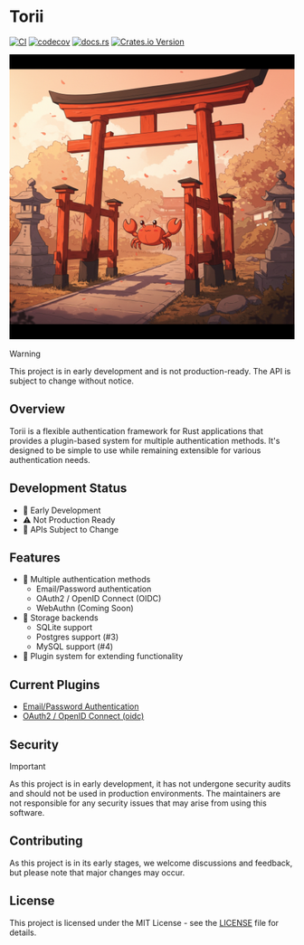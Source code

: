 # Torii

[![CI](https://github.com/cmackenzie1/torii-rs/actions/workflows/ci.yaml/badge.svg)](https://github.com/cmackenzie1/torii-rs/actions/workflows/ci.yaml)
[![codecov](https://codecov.io/gh/cmackenzie1/torii-rs/branch/main/graph/badge.svg?token=MHF0G453L0)](https://codecov.io/gh/cmackenzie1/torii-rs)
[![docs.rs](https://img.shields.io/docsrs/torii)](https://docs.rs/torii/latest/torii/)
[![Crates.io Version](https://img.shields.io/crates/v/torii)](https://crates.io/crates/torii)

![Torii Logo](./assets/splash.jpeg)

> [!WARNING]
> This project is in early development and is not production-ready. The API is subject to change without notice.

## Overview

Torii is a flexible authentication framework for Rust applications that provides a plugin-based system for multiple authentication methods. It's designed to be simple to use while remaining extensible for various authentication needs.

## Development Status

- 🚧 Early Development
- ⚠️ Not Production Ready
- 📝 APIs Subject to Change

## Features

- 🔐 Multiple authentication methods
  - Email/Password authentication
  - OAuth2 / OpenID Connect (OIDC)
  - WebAuthn (Coming Soon)
- 💾 Storage backends
  - SQLite support
  - Postgres support (#3)
  - MySQL support (#4)
- 🔌 Plugin system for extending functionality

## Current Plugins

- [Email/Password Authentication](./torii-auth-email/README.md)
- [OAuth2 / OpenID Connect (oidc)](./torii-auth-oauth/README.md)

## Security

> [!IMPORTANT]
> As this project is in early development, it has not undergone security audits and should not be used in production environments. The maintainers are not responsible for any security issues that may arise from using this software.

## Contributing

As this project is in its early stages, we welcome discussions and feedback, but please note that major changes may occur.

## License

This project is licensed under the MIT License - see the [LICENSE](./LICENSE) file for details.
